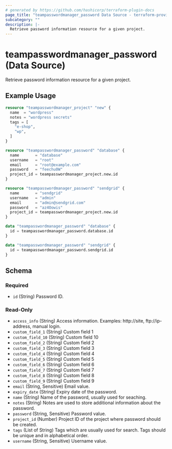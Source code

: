 ```yaml
---
# generated by https://github.com/hashicorp/terraform-plugin-docs
page_title: "teampasswordmanager_password Data Source - terraform-provider-teampasswordmanager"
subcategory: ""
description: |-
  Retrieve password information resource for a given project.
---
```


# teampasswordmanager_password (Data Source)

Retrieve password information resource for a given project.

## Example Usage

```terraform
resource "teampasswordmanager_project" "new" {
  name  = "wordpress"
  notes = "wordpress secrets"
  tags = [
    "e-shop",
    "wp",
  ]
}

resource "teampasswordmanager_password" "database" {
  name       = "database"
  username   = "root"
  email      = "root@example.com"
  password   = "feechu0W"
  project_id = teampasswordmanager_project.new.id
}

resource "teampasswordmanager_password" "sendgrid" {
  name       = "sendgrid"
  username   = "admin"
  email      = "admin@sendgrid.com"
  password   = "az4Oowis"
  project_id = teampasswordmanager_project.new.id
}

data "teampasswordmanager_password" "database" {
  id = teampasswordmanager_password.database.id
}

data "teampasswordmanager_password" "sendgrid" {
  id = teampasswordmanager_password.sendgrid.id
}
```

<!-- schema generated by tfplugindocs -->
## Schema

### Required

- `id` (String) Password ID.

### Read-Only

- `access_info` (String) Access information. Examples: http://site, ftp://ip-address, manual login.
- `custom_field_1` (String) Custom field 1
- `custom_field_10` (String) Custom field 10
- `custom_field_2` (String) Custom field 2
- `custom_field_3` (String) Custom field 3
- `custom_field_4` (String) Custom field 4
- `custom_field_5` (String) Custom field 5
- `custom_field_6` (String) Custom field 6
- `custom_field_7` (String) Custom field 7
- `custom_field_8` (String) Custom field 8
- `custom_field_9` (String) Custom field 9
- `email` (String, Sensitive) Email value.
- `expiry_date` (String) Expiry date of the password.
- `name` (String) Name of the password, usually used for seaching.
- `notes` (String) Notes are used to store additional information about the password.
- `password` (String, Sensitive) Password value.
- `project_id` (Number) Project ID of the project where password should be created.
- `tags` (List of String) Tags which are usually used for search. Tags should be unique and in alphabetical order.
- `username` (String, Sensitive) Username value.


